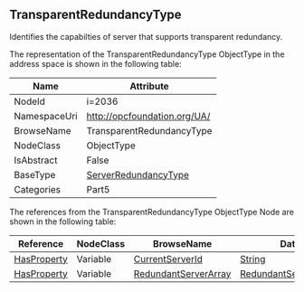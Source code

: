 <!-- objecttype -->
## TransparentRedundancyType
Identifies the capabilties of server that supports transparent redundancy.  
<!-- end of text -->
The representation of the TransparentRedundancyType ObjectType in the address space is shown in the following table:  

|Name|Attribute|
|---|---|
|NodeId|i=2036|
|NamespaceUri|http://opcfoundation.org/UA/|
|BrowseName|TransparentRedundancyType|
|NodeClass|ObjectType|
|IsAbstract|False|
|BaseType|[ServerRedundancyType](../../../Part5/ObjectTypes/ServerRedundancyType/readme.md)|
|Categories|Part5|

The references from the TransparentRedundancyType ObjectType Node are shown in the following table:  

|Reference|NodeClass|BrowseName|DataType|TypeDefinition|ModellingRule|
|---|---|---|---|---|---|
|[HasProperty](../../../Part3/ReferenceTypes/HasProperty/readme.md)|Variable|[CurrentServerId](#CurrentServerId)|[String](../../../Part3/DataTypes/String/readme.md)|[PropertyType](../../Part5/VariableTypes/PropertyType/readme.md)|[Mandatory](../../Objects/Mandatory/readme.md)|
|[HasProperty](../../../Part3/ReferenceTypes/HasProperty/readme.md)|Variable|[RedundantServerArray](#RedundantServerArray)|[RedundantServerDataType](../../../Part5/DataTypes/RedundantServerDataType/readme.md)[]|[PropertyType](../../Part5/VariableTypes/PropertyType/readme.md)|[Mandatory](../../Objects/Mandatory/readme.md)|


